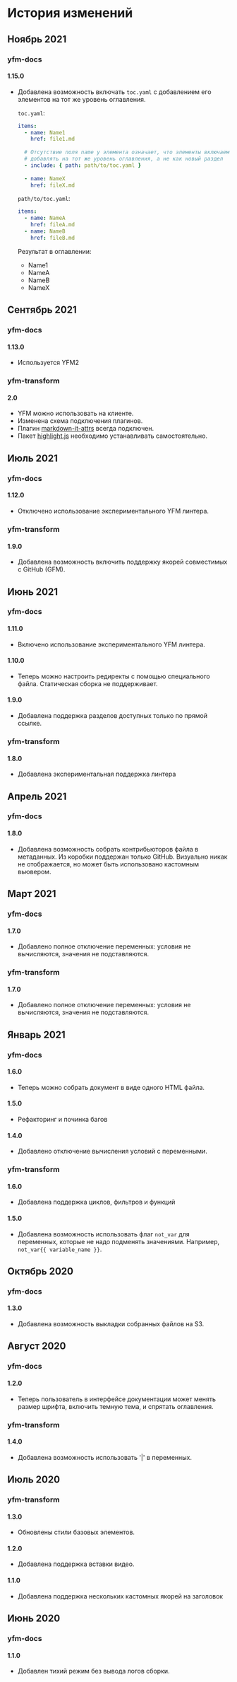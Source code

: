 # История изменений

## Ноябрь 2021

### yfm-docs

#### 1.15.0

* Добавлена возможность включать `toc.yaml` с добавлением его элементов на тот же уровень оглавления. 

  `toc.yaml`:
  
  ```yaml
  items:
    - name: Name1
      href: file1.md
      
    # Отсутствие поля name у элемента означает, что элементы включаемого оглавления стоит
    # добавлять на тот же уровень оглавления, а не как новый раздел
    - include: { path: path/to/toc.yaml }
   
    - name: NameX
      href: fileX.md
  ```
  `path/to/toc.yaml`:
  
  ```yaml
  items:
    - name: NameA
      href: fileA.md
    - name: NameB
      href: fileB.md
  ```
  Результат в оглавлении:
  - Name1
  - NameA
  - NameB
  - NameX
 

## Сентябрь 2021

### yfm-docs

#### 1.13.0

* Используется YFM2

### yfm-transform

#### 2.0

* YFM можно использовать на клиенте.
* Изменена схема подключения плагинов.
* Плагин [markdown-it-attrs](https://www.npmjs.com/package/markdown-it-attrs) всегда подключен. 
* Пакет [highlight.js](https://www.npmjs.com/package/highlight.js) необходимо устанавливать самостоятельно.

## Июль 2021

### yfm-docs

#### 1.12.0

* Отключено использование экспериментального YFM линтера.

### yfm-transform

#### 1.9.0

* Добавлена возможность включить поддержку якорей совместимых с GitHub (GFM).

## Июнь 2021

### yfm-docs

#### 1.11.0

* Включено использование экспериментального YFM линтера.

#### 1.10.0

* Теперь можно настроить редиректы с помощью специального файла. Статическая сборка не поддерживает.

#### 1.9.0

* Добавлена поддержка разделов доступных только по прямой ссылке.

### yfm-transform

#### 1.8.0

* Добавлена экспериментальная поддержка линтера

## Апрель 2021

### yfm-docs

#### 1.8.0

* Добавлена возможность собрать контрибьюторов файла в метаданных. Из коробки поддержан только GitHub. Визуально никак не отображается, но может быть использовано кастомным вьювером.

## Март 2021

### yfm-docs

#### 1.7.0

* Добавлено полное отключение переменных: условия не вычисляются, значения не подставляются.

### yfm-transform

#### 1.7.0

* Добавлено полное отключение переменных: условия не вычисляются, значения не подставляются.

## Январь 2021

### yfm-docs

#### 1.6.0

* Теперь можно собрать документ в виде одного HTML файла.

#### 1.5.0

* Рефакторинг и починка багов

#### 1.4.0

* Добавлено отключение вычисления условий с переменными.

### yfm-transform

#### 1.6.0

* Добавлена поддержка циклов, фильтров и функций

#### 1.5.0

* Добавлена возможность использовать флаг `not_var` для переменных, которые не надо подменять значениями. Например, `not_var{{ variable_name }}`.

## Октябрь 2020

### yfm-docs

#### 1.3.0

* Добавлена возможность выкладки собранных файлов на S3.

## Август 2020

### yfm-docs

#### 1.2.0

* Теперь пользователь в интерфейсе документации может менять размер шрифта, включить темную тема, и спрятать оглавления.

### yfm-transform

#### 1.4.0

* Добавлена возможность использовать '|' в переменных.

## Июль 2020

### yfm-transform

#### 1.3.0

* Обновлены стили базовых элементов.

#### 1.2.0

* Добавлена поддержка вставки видео.

#### 1.1.0

* Добавлена поддержка нескольких кастомных якорей на заголовок

## Июнь 2020

### yfm-docs

#### 1.1.0

* Добавлен тихий режим без вывода логов сборки.
